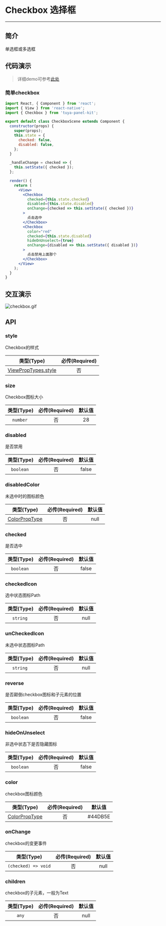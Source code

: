 # Checkbox 选择框

---


<a name="e05dce83"></a>
## 简介

单选框或多选框

<a name="da441097"></a>
## 代码演示

> 详细demo可参考[此处](https://github.com/TuyaInc/tuya-panel-kit/tree/develop_2.0/example/src/scenes)

<a name="c8038ad8"></a>
### 简单checkbox

```jsx
import React, { Component } from 'react';
import { View } from 'react-native';
import { Checkbox } from 'tuya-panel-kit';

export default class CheckboxScene extends Component {
  constructor(props) {
    super(props);
    this.state = {
      checked: false,
      disabled: false,
    };
  }

  _handleChange = checked => {
    this.setState({ checked });
  };

  render() {
    return (
      <View>
        <Checkbox
          checked={this.state.checked}
          disabled={this.state.disabled}
          onChange={checked => this.setState({ checked })}
        >
          点击选中
        </Checkbox>
        <Checkbox
          color="red"
          checked={this.state.disabled}
          hideOnUnselect={true}
          onChange={disabled => this.setState({ disabled })}
        >
          点击禁用上面那个
        </Checkbox>
      </View>
    );
  }
}
```

## 交互演示

![checkbox.gif](https://airtake-public-data.oss-cn-hangzhou.aliyuncs.com/fe-static/tuya-docs/1393bcc6-efd8-4320-9cf8-b8259b8f4710.gif)

<a name="API"></a>
## API

<a name="style"></a>
### style

Checkbox的样式

| 类型(Type) | 必传(Required) |
| :---: | :---: |
| [ViewPropTypes.style](https://facebook.github.io/react-native/docs/style) | 否 |

<a name="size"></a>
### size

Checkbox图标大小

| 类型(Type) | 必传(Required) | 默认值 |
| :---: | :---: | :---: |
| `number`  | 否 | 28 |

<a name="disabled"></a>
### disabled

是否禁用

| 类型(Type) | 必传(Required) | 默认值 |
| :---: | :---: | :---: |
| `boolean`  | 否 | false |

<a name="disabledColor"></a>
### disabledColor

未选中时的图标颜色

| 类型(Type) | 必传(Required) | 默认值 |
| :---: | :---: | :---: |
| [ColorPropType](https://facebook.github.io/react-native/docs/colors) | 否 | null |

<a name="checked"></a>
### checked

是否选中

| 类型(Type) | 必传(Required) | 默认值 |
| :---: | :---: | :---: |
| `boolean`  | 否 | false |

<a name="checkedIcon"></a>
### checkedIcon

选中状态图标Path

| 类型(Type) | 必传(Required) | 默认值 |
| :---: | :---: | :---: |
| `string`  | 否 | null |


<a name="unCheckedIcon"></a>
### unCheckedIcon

未选中状态图标Path

| 类型(Type) | 必传(Required) | 默认值 |
| :---: | :---: | :---: |
| `string`  | 否 | null |

<a name="reverse"></a>
### reverse

是否颠倒checkbox图标和子元素的位置

| 类型(Type) | 必传(Required) | 默认值 |
| :---: | :---: | :---: |
| `boolean`  | 否 | false |


<a name="hideOnUnselect"></a>
### hideOnUnselect

非选中状态下是否隐藏图标

| 类型(Type) | 必传(Required) | 默认值 |
| :---: | :---: | :---: |
| `boolean`  | 否 | false |

<a name="color"></a>
### color

checkbox图标颜色

| 类型(Type) | 必传(Required) | 默认值 |
| :---: | :---: | :---: |
| [ColorPropType](https://facebook.github.io/react-native/docs/colors) | 否 | #44DB5E |

<a name="onChange"></a>
### onChange

checkbox的变更事件

| 类型(Type) | 必传(Required) | 默认值 |
| :---: | :---: | :---: |
| `(checked) => void` | 否 | null |

<a name="children"></a>
### children

checkbox的子元素，一般为Text

| 类型(Type) | 必传(Required) | 默认值 |
| :---: | :---: | :---: |
| `any` | 否 | null |

